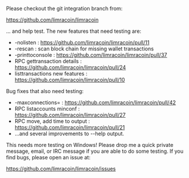 Please checkout the git integration branch from:

https://github.com/limracoin/limracoin

... and help test.  The new features that need testing are:

* -nolisten : https://github.com/limracoin/limracoin/pull/11
* -rescan : scan block chain for missing wallet transactions
* -printtoconsole : https://github.com/limracoin/limracoin/pull/37
* RPC gettransaction details : https://github.com/limracoin/limracoin/pull/24
* listtransactions new features : https://github.com/limracoin/limracoin/pull/10

Bug fixes that also need testing:

* -maxconnections= : https://github.com/limracoin/limracoin/pull/42
* RPC listaccounts minconf : https://github.com/limracoin/limracoin/pull/27
* RPC move, add time to output : https://github.com/limracoin/limracoin/pull/21
* ...and several improvements to --help output.

This needs more testing on Windows!  Please drop me a quick private message, email, or IRC message if you are able to do some testing.  If you find bugs, please open an issue at:

https://github.com/limracoin/limracoin/issues
